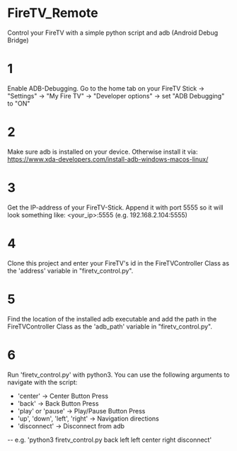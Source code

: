 # FireTV_Remote
Control your FireTV with a simple python script and adb (Android Debug Bridge)


# 1
Enable ADB-Debugging. Go to the home tab on your FireTV Stick -> "Settings" -> "My Fire TV" -> "Developer options" -> set "ADB Debugging" to "ON"

# 2
Make sure adb is installed on your device. Otherwise install it via: https://www.xda-developers.com/install-adb-windows-macos-linux/

# 3
Get the IP-address of your FireTV-Stick. Append it with port 5555 so it will look something like: <your_ip>:5555 (e.g. 192.168.2.104:5555)

# 4
Clone this project and enter your FireTV's id in the FireTVController Class as the 'address' variable in "firetv_control.py". 

# 5
Find the location of the installed adb executable and add the path in the FireTVController Class as the 'adb_path' variable in "firetv_control.py". 

# 6 
Run 'firetv_control.py' with python3. You can use the following arguments to navigate with the script: 
- 'center' -> Center Button Press
- 'back' -> Back Button Press
- 'play' or 'pause' -> Play/Pause Button Press
- 'up', 'down', 'left', 'right' -> Navigation directions
- 'disconnect' -> Disconnect from adb

-- e.g. 'python3 firetv_control.py back left left center right disconnect'
